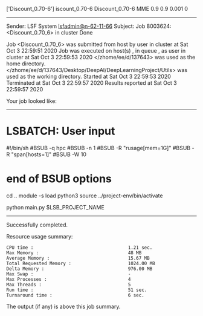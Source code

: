 ['Discount_0.70-6']
iscount_0.70-6
Discount_0.70-6 MME 0.9 0.9 0.001 0

------------------------------------------------------------
Sender: LSF System <lsfadmin@n-62-11-66>
Subject: Job 8003624: <Discount_0.70_6> in cluster <dcc> Done

Job <Discount_0.70_6> was submitted from host <n-62-30-5> by user <s183905> in cluster <dcc> at Sat Oct  3 22:59:51 2020
Job was executed on host(s) <n-62-11-66>, in queue <hpc>, as user <s183905> in cluster <dcc> at Sat Oct  3 22:59:53 2020
</zhome/ee/d/137643> was used as the home directory.
</zhome/ee/d/137643/Desktop/DeepAI/DeepLearningProject/Utils> was used as the working directory.
Started at Sat Oct  3 22:59:53 2020
Terminated at Sat Oct  3 22:59:57 2020
Results reported at Sat Oct  3 22:59:57 2020

Your job looked like:

------------------------------------------------------------
# LSBATCH: User input
#!/bin/sh
#BSUB -q hpc
#BSUB -n 1
#BSUB -R "rusage[mem=1G]"
#BSUB -R "span[hosts=1]"
#BSUB -W 10
# end of BSUB options
cd ..
module -s load python3
source ../project-env/bin/activate

python main.py $LSB_PROJECT_NAME


------------------------------------------------------------

Successfully completed.

Resource usage summary:

    CPU time :                                   1.21 sec.
    Max Memory :                                 48 MB
    Average Memory :                             15.67 MB
    Total Requested Memory :                     1024.00 MB
    Delta Memory :                               976.00 MB
    Max Swap :                                   -
    Max Processes :                              4
    Max Threads :                                5
    Run time :                                   51 sec.
    Turnaround time :                            6 sec.

The output (if any) is above this job summary.

